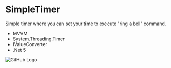 # SimpleTimer
Simple timer where you can set your time to execute "ring a bell" command. 

* MVVM
* System.Threading.Timer
* IValueConverter
* .Net 5

![GitHub Logo](https://user-images.githubusercontent.com/72302395/102253411-f6a50000-3f0f-11eb-87cd-36a1e8fab6a1.png)
